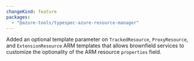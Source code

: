 ```yaml
---
changeKind: feature
packages:
  - "@azure-tools/typespec-azure-resource-manager"
---
```


Added an optional template parameter on `TrackedResource`, `ProxyResource`, and `ExtensionResource` ARM templates that allows brownfield services to customize the optionality of the ARM resource `properties` field.
